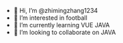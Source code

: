 - 👋 Hi, I’m @zhimingzhang1234
- 👀 I’m interested in football
- 🌱 I’m currently learning VUE JAVA
- 💞️ I’m looking to collaborate on JAVA


<!---
zhimingzhang1234/zhimingzhang1234 is a ✨ special ✨ repository because its `README.md` (this file) appears on your GitHub profile.
You can click the Preview link to take a look at your changes.
--->
